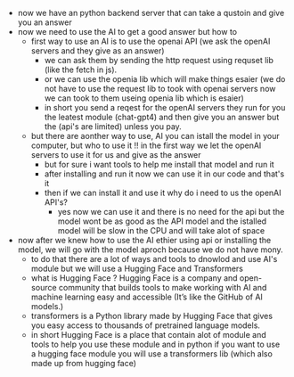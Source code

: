 * now we have an python backend server that can take a qustoin and give you an answer 
* now we need to use the AI to get a good answer but how to
    - first way to use an AI is to use the openai API (we ask the openAI servers and they give as an answer)
      - we can ask them by sending the http request using requset lib (like the fetch in js). 
      - or we can use the openia lib which will make things esaier (we do not have to use the request lib to took with openai servers now we can took to them useing openia lib which is esaier)
      - in short you send a reqest for the openAI servers they run for you the leatest module (chat-gpt4) and then give you an answer but the (api's are limited) unless you pay.
    - but there are aonther way to use, AI you can istall the model in your computer, but who to use it !! in the first way we let the openAI servers to use it for us and give as the answer
      - but for sure i want tools to help me install that model and run it
      - after installing and run it now we can use it in our code and that's it 
      - then if we can install it and use it why do i need to us the openAI API's?
        - yes now we can use it and there is no need for the api but the model wont be as good as the API model and the istalled model will be slow in the CPU and will take alot of space
* now after we knew how to use the AI ethier using api or installing the model, we will go with the model aproch because we do not have mony.
    - to do that there are a lot of ways and tools to dnowlod and use AI's module but we will use a Hugging Face and Transformers 
    - what is Hugging Face ? Hugging Face is a company and open-source community that builds tools to make working with AI and machine learning easy and accessible
        (It’s like the GitHub of AI models.) 
    - transformers is a Python library made by Hugging Face that gives you easy access to thousands of pretrained language models.
    - in short Hugging Face is a place that contain alot of module and tools to help you use these module and in python if you want to use a hugging face module you will use a transformers lib (which also made up from hugging face)